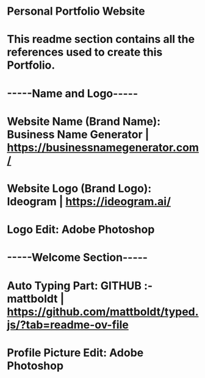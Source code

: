 # Personal Portfolio Website

# This readme section contains all the references used to create this Portfolio.

# -----Name and Logo-----

# Website Name (Brand Name): Business Name Generator | https://businessnamegenerator.com/
# Website Logo (Brand Logo): Ideogram | https://ideogram.ai/
# Logo Edit: Adobe Photoshop

# -----Welcome Section-----

# Auto Typing Part: GITHUB :- mattboldt | https://github.com/mattboldt/typed.js/?tab=readme-ov-file
# Profile Picture Edit: Adobe Photoshop
